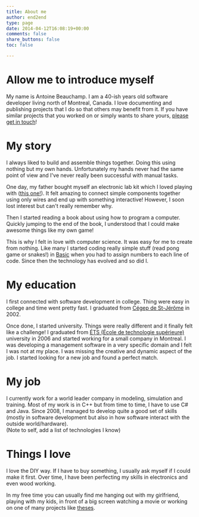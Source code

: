 ```yaml
---
title: About me
author: end2end
type: page
date: 2014-04-12T16:08:19+00:00
comments: false
share_buttons: false
toc: false

---
```

# Allow me to introduce myself

My name is Antoine Beauchamp. I am a 40-ish years old software developer living north of Montreal, Canada. I love documenting and publishing projects that I do so that others may benefit from it. If you have similar projects that you worked on or simply wants to share yours, [please get in touch](/contact/)!

# My story

I always liked to build and assemble things together. Doing this using nothing but my own hands. Unfortunately my hands never had the same point of view and I've never really been successful with manual tasks.

One day, my father bought myself an electronic lab kit which I loved playing with ([this one!](https://www.google.com/?q=160+In+One+Electronic+Project+Kit+1982+RADIO+SHACK#q=160+In+One+Electronic+Project+Kit+1982+RADIO+SHACK)). It felt amazing to connect simple components together using only wires and end up with something interactive! However, I soon lost interest but can't really remember why.

Then I started reading a book about using how to program a computer. Quickly jumping to the end of the book, I understood that I could make awesome things like my own game!

This is why I felt in love with computer science. It was easy for me to create from nothing. Like many I started coding really simple stuff (read pong game or snakes!) in [Basic](https://en.wikipedia.org/wiki/BASIC) when you had to assign numbers to each line of code. Since then the technology has evolved and so did I.

# My education

I first connected with software development in college. Thing were easy in college and time went pretty fast. I graduated from [Cégep de St-Jérôme](http://cstj.qc.ca/) in 2002.

Once done, I started university. Things were really different and it finally felt like a challenge! I graduated from [ÉTS (École de technologie supérieure)](http://www.etsmtl.ca/) university in 2006 and started working for a small company in Montreal. I was developing a management software in a very specific domain and I felt I was not at my place. I was missing the creative and dynamic aspect of the job. I started looking for a new job and found a perfect match.

# My job

I currently work for a world leader company in modeling, simulation and training. Most of my work is in C++ but from time to time, I have to use C# and Java. Since 2008, I managed to develop quite a good set of skills (mostly in software development but also in how software interact with the outside world/hardware).<br /> (Note to self, add a list of technologies I know)

# Things I love

I love the DIY way. If I have to buy something, I usually ask myself if I could make it first. Over time, I have been perfecting my skills in electronics and even wood working.

In my free time you can usually find me hanging out with my girlfriend, playing with my kids, in front of a big screen watching a movie or working on one of many projects like [theses](/categories).
